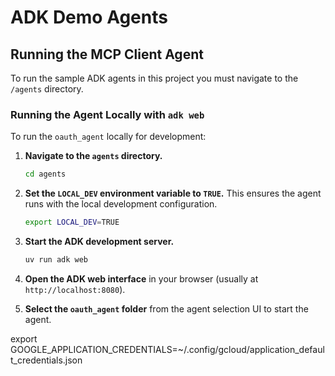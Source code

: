 # ADK Demo Agents

## Running the MCP Client Agent 

To run the sample ADK agents in this project you must navigate to the `/agents` directory.

### Running the Agent Locally with `adk web`

To run the `oauth_agent` locally for development:

1.  **Navigate to the `agents` directory.**
    ```bash
    cd agents
    ```

2.  **Set the `LOCAL_DEV` environment variable to `TRUE`.** This ensures the agent runs with the local development configuration.
    ```bash
    export LOCAL_DEV=TRUE
    ```

3.  **Start the ADK development server.**
    ```bash
    uv run adk web
    ```

4.  **Open the ADK web interface** in your browser (usually at `http://localhost:8080`).

5.  **Select the `oauth_agent` folder** from the agent selection UI to start the agent.




export GOOGLE_APPLICATION_CREDENTIALS=~/.config/gcloud/application_default_credentials.json
